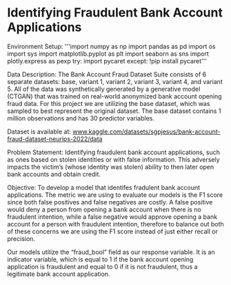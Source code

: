 # Identifying Fraudulent Bank Account Applications

Environment Setup: 
'''import numpy as np
import pandas as pd
import os
import sys
import matplotlib.pyplot as plt
import seaborn as sns
import plotly.express as pexp
try:
    import pycaret
except:
    !pip install pycaret'''


Data Description: The Bank Account Fraud Dataset Suite consists of 6 separate datasets: base, variant 1, variant 2, variant 3, variant 4, and variant 5. All of the data was synthetically generated by a generative model (CTGAN) that was trained on real-world anonymized bank account opening fraud data. For this project we are utilizing the base dataset, which was sampled to best represent the original dataset. The base dataset contains 1 million observations and has 30 predictor variables. 

Dataset is available at: www.kaggle.com/datasets/sgpjesus/bank-account-fraud-dataset-neurips-2022/data 

Problem Statement: Identifying fraudulent bank account applications, such as ones based on stolen identities or with false information. This adversely impacts the victim’s (whose identity was stolen) ability to then later open bank accounts and obtain credit. 

Objective: To develop a model that identifes fradulent bank account applications. The metric we are using to evaluate our models is the F1 score since both false positives and false negatives are costly. A false positive would deny a person from opening a bank account when there is no fraudulent intention, while a false negative would approve opening a bank account for a person with fraudulent intention, therefore to balance out both of these concerns we are using the F1 score instead of just either recall or precision. 

Our models utilize the “fraud_bool” field as our response variable. It is an indicator variable, which is equal to 1 if the bank account opening application is fraudulent and equal to 0 if it is not fraudulent, thus a legitimate bank account application. 
